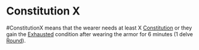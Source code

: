 # Constitution X
#ConstitutionX means that the wearer needs at least X [Constitution](../../../../../Player%20Characters/Chosen%20Statistics/Constitution.md) or they gain the [Exhausted](../../../../../Conditions/Exhausted.md) condition after wearing the armor for 6 minutes (1 delve [Round](../../../../../Game%20Procedures/Round.md)).